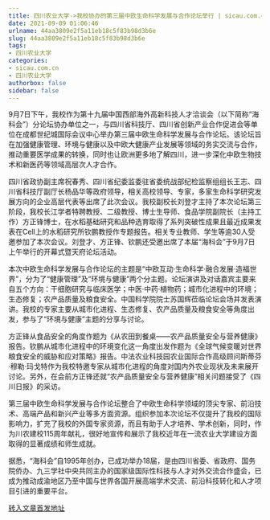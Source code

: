```yaml
---
title: 四川农业大学->我校协办的第三届中欧生命科学发展与合作论坛举行 | sicau.com.cn
date: 2021-09-09 01:06:46
urlname: 44aa3809e2f5a11eb18c5f83b98d3b6e
slug: 44aa3809e2f5a11eb18c5f83b98d3b6e
tags: 
- 四川农业大学
categories:
- sicau.com.cn
- 四川农业大学
authorbox: false
sidebar: false
---
```

9月7日下午，我校作为第十九届中国西部海外高新科技人才洽谈会（以下简称“海科会”）分论坛协办单位之一，与四川省科技厅、四川省创新产业合作促进会等单位在成都世纪城国际会议中心举办第三届中欧生命科学发展与合作论坛。该论坛旨在加强健康管理、环境与健康以及中欧大健康产业发展等领域的务实交流与合作，推动重要医学成果的转换，同时也让欧洲更多地了解四川，进一步深化中欧生物技术和新医药等领域高层次人才合作。

四<!--more-->川省政协副主席祝春秀、四川省纪委监委驻省委统战部纪检监察组组长王志、四川省科技厅副厅长杨品华等政府领导，相关高校领导、专家，多家生命科学研究发展方向的企业高层代表等出席了此次会议。我校副校长刘登才主持了本次论坛第三阶段，我校长江学者特聘教授、二级教授、博士生导师、食品学院副院长（主持工作）方正锋博士，在水稻基础研究和品种选育取得了系列突破性成果且最近成果发表在Cell上的水稻研究所钦鹏教授作专题报告。相关专业教师、学生等逾30人受邀参加了本次会议。刘登才、方正锋、钦鹏还受邀出席了本届“海科会”于9月7日上午举行的开幕式暨天府论坛活动。

本次中欧生命科学发展与合作论坛的主题是“中欧互动·生命科学·融合发展·造福世界”，分为了“健康管理”及“环境与健康”两个分主题。论坛演讲及对话嘉宾主要来自五个方向：干细胞研究与临床医学；中医·中药·植物药；城市化进程中的环境；生态修复；农产品质量及粮食安全。中国科学院院士苏国辉莅临论坛会场并发表演讲。我校的专家主要从城市化进程、生态修复、农产品质量及粮食安全等角度出发，参与了“环境与健康”主题的分享与讨论。

方正锋从食品安全的角度作题为《从农田到餐桌——农产品质量安全与营养健康》报告。钦鹏从城市化进程中的环境变化这一角度出发作题为《全球气候变暖对世界粮食安全的威胁和应对策略》报告。中法农业科技园农业国际合作高级顾问斯蒂芬·穆勒·玛戈特作为我校特邀专家从城市化进程的角度对国内外农业现状及未来展开讨论。另外，在会前方正锋还就“农产品质量安全与营养健康”相关问题接受了《四川日报》的采访。

第三届中欧生命科学发展与合作论坛整合了中欧生命科学领域的顶尖专家、前沿技术、高端产品和新兴产业等多方面资源。组织参加本次论坛不仅提升了我校的国际影响力，扩充了我校的外国专家资源，而且有助于人才培养、学术创新，同时，作为川农建校115周年献礼，很好地宣传和展示了我校近年在一流农业大学建设方面取得的显著成绩和师生成就。

据悉，“海科会”自1995年创办，已成功举办18届，是由四川省委、省政府、国务院侨办、九三学社中央共同主办的国家级国际性科技与人才对外交流合作盛会，已成为推动成渝地区乃至中国与世界各国开展高端学术交流、前沿科技转化和人才项目引进的重要平台。



[转入文章首发地址](https://news.sicau.edu.cn/info/1078/64121.htm)
